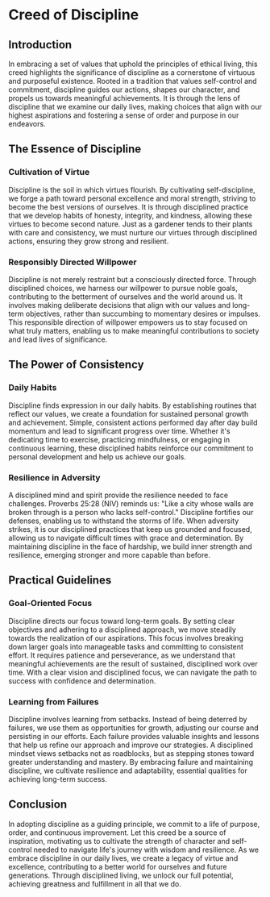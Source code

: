 # Creed of Discipline

## Introduction

In embracing a set of values that uphold the principles of ethical living, this creed highlights the significance of discipline as a cornerstone of virtuous and purposeful existence. Rooted in a tradition that values self-control and commitment, discipline guides our actions, shapes our character, and propels us towards meaningful achievements. It is through the lens of discipline that we examine our daily lives, making choices that align with our highest aspirations and fostering a sense of order and purpose in our endeavors.

## The Essence of Discipline

### Cultivation of Virtue

Discipline is the soil in which virtues flourish. By cultivating self-discipline, we forge a path toward personal excellence and moral strength, striving to become the best versions of ourselves. It is through disciplined practice that we develop habits of honesty, integrity, and kindness, allowing these virtues to become second nature. Just as a gardener tends to their plants with care and consistency, we must nurture our virtues through disciplined actions, ensuring they grow strong and resilient.

### Responsibly Directed Willpower

Discipline is not merely restraint but a consciously directed force. Through disciplined choices, we harness our willpower to pursue noble goals, contributing to the betterment of ourselves and the world around us. It involves making deliberate decisions that align with our values and long-term objectives, rather than succumbing to momentary desires or impulses. This responsible direction of willpower empowers us to stay focused on what truly matters, enabling us to make meaningful contributions to society and lead lives of significance.

## The Power of Consistency

### Daily Habits

Discipline finds expression in our daily habits. By establishing routines that reflect our values, we create a foundation for sustained personal growth and achievement. Simple, consistent actions performed day after day build momentum and lead to significant progress over time. Whether it's dedicating time to exercise, practicing mindfulness, or engaging in continuous learning, these disciplined habits reinforce our commitment to personal development and help us achieve our goals.

### Resilience in Adversity

A disciplined mind and spirit provide the resilience needed to face challenges. Proverbs 25:28 (NIV) reminds us: "Like a city whose walls are broken through is a person who lacks self-control." Discipline fortifies our defenses, enabling us to withstand the storms of life. When adversity strikes, it is our disciplined practices that keep us grounded and focused, allowing us to navigate difficult times with grace and determination. By maintaining discipline in the face of hardship, we build inner strength and resilience, emerging stronger and more capable than before.

## Practical Guidelines

### Goal-Oriented Focus

Discipline directs our focus toward long-term goals. By setting clear objectives and adhering to a disciplined approach, we move steadily towards the realization of our aspirations. This focus involves breaking down larger goals into manageable tasks and committing to consistent effort. It requires patience and perseverance, as we understand that meaningful achievements are the result of sustained, disciplined work over time. With a clear vision and disciplined focus, we can navigate the path to success with confidence and determination.

### Learning from Failures

Discipline involves learning from setbacks. Instead of being deterred by failures, we use them as opportunities for growth, adjusting our course and persisting in our efforts. Each failure provides valuable insights and lessons that help us refine our approach and improve our strategies. A disciplined mindset views setbacks not as roadblocks, but as stepping stones toward greater understanding and mastery. By embracing failure and maintaining discipline, we cultivate resilience and adaptability, essential qualities for achieving long-term success.

## Conclusion

In adopting discipline as a guiding principle, we commit to a life of purpose, order, and continuous improvement. Let this creed be a source of inspiration, motivating us to cultivate the strength of character and self-control needed to navigate life's journey with wisdom and resilience. As we embrace discipline in our daily lives, we create a legacy of virtue and excellence, contributing to a better world for ourselves and future generations. Through disciplined living, we unlock our full potential, achieving greatness and fulfillment in all that we do.